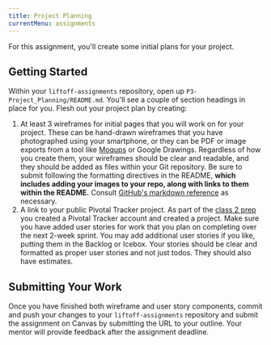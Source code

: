 ```yaml
---
title: Project Planning
currentMenu: assignments
---
```


For this assignment, you'll create some initial plans for your project.

## Getting Started

Within your `liftoff-assignments` repository, open up `P3-Project_Planning/README.md`. You'll see a couple of section headings in place for you. Flesh out your project plan by creating:

1. At least 3 wireframes for initial pages that you will work on for your project. These can be hand-drawn wireframes that you have photographed using your smartphone, or they can be PDF or image exports from a tool like [Moqups](https://moqups.com/) or Google Drawings. Regardless of how you create them, your wireframes should be clear and readable, and they should be added as files within your Git repository. Be sure to submit following the formatting directives in the README, **which includes adding your images to your repo, along with links to them within the README.** Consult [GitHub's markdown reference](https://guides.github.com/features/mastering-markdown/) as necessary.
1. A link to your public Pivotal Tracker project. As part of the [class 2 prep](../../class-prep/2/) you created a Pivotal Tracker account and created a project. Make sure you have added user stories for work that you plan on completing over the next 2-week sprint. You may add additional user stories if you like, putting them in the Backlog or Icebox. Your stories should be clear and formatted as proper user stories and not just todos. They should also have estimates.

## Submitting Your Work

Once you have finished both wireframe and user story components, commit and push your changes to your `liftoff-assignments` repository and submit the assignment on Canvas by submitting the URL to your outline. Your mentor will provide feedback after the assignment deadline.
